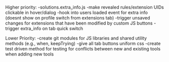 Higher priority:
-solutions.extra_info.js
	-make revealed rules/extension UIDs clickable in hover/dialog
	-hook into users loaded event for extra info (doesnt show on profile switch from extensions tab)
	-trigger unsaved changes for extensions that have been modified by custom JS buttons
	-trigger extra_info on tab quick switch


Lower Priority:
-create git modules for JS libraries and shared utility methods (e.g., when, keepTrying)
-give all tab buttons uniform css
-create test driven method for testing for conflicts between new and existing tools when adding new tools
